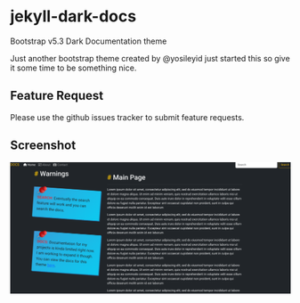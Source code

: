 # jekyll-dark-docs

Bootstrap v5.3 Dark Documentation theme

Just another bootstrap theme created by @yosileyid just started this so give it some time to be something nice.

## Feature Request

Please use the github issues tracker to submit feature requests.

## Screenshot

![image](dark-docs.png)